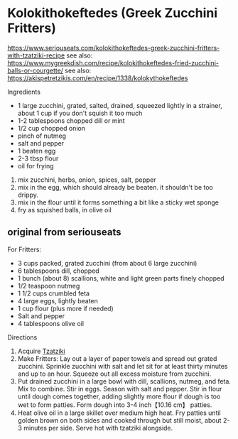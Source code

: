 # Kolokithokeftedes (Greek Zucchini Fritters)

https://www.seriouseats.com/kolokithokeftedes-greek-zucchini-fritters-with-tzatziki-recipe
see also: https://www.mygreekdish.com/recipe/kolokithokeftedes-fried-zucchini-balls-or-courgette/
see also: https://akispetretzikis.com/en/recipe/1338/kolokythokeftedes

Ingredients

* 1 large zucchini, grated, salted, drained, squeezed lightly in a strainer, about 1 cup if you don't squish it too much
* 1-2 tablespoons chopped dill or mint
* 1/2 cup chopped onion
* pinch of nutmeg
* salt and pepper
* 1 beaten egg
* 2-3 tbsp flour
* oil for frying

1. mix zucchini, herbs, onion, spices, salt, pepper
2. mix in the egg, which should already be beaten. it shouldn't be too drippy.
3. mix in the flour until it forms something a bit like a sticky wet sponge
4. fry as squished balls, in olive oil

## original from seriouseats

For Fritters:

* 3 cups packed, grated zucchini (from about 6 large zucchini)
* 6 tablespoons dill, chopped
* 1 bunch (about 8) scallions, white and light green parts finely chopped
* 1/2 teaspoon nutmeg
* 1 1/2 cups crumbled feta
* 4 large eggs, lightly beaten
* 1 cup flour (plus more if needed)
* Salt and pepper
* 4 tablespoons olive oil

Directions

1. Acquire [Tzatziki](tzatziki.md)
2. Make Fritters: Lay out a layer of paper towels and spread out grated zucchini. Sprinkle zucchini with salt and let
   sit for at least thirty minutes and up to an hour. Squeeze out all excess moisture from zucchini.
3. Put drained zucchini in a large bowl with dill, scallions, nutmeg, and feta. Mix to combine. Stir in eggs. Season
   with salt and pepper. Stir in flour until dough comes together, adding slightly more flour if dough is too wet to
   form patties. Form dough into 3-4 inch【10.16 cm】 patties.
5. Heat olive oil in a large skillet over medium high heat. Fry patties until golden brown on both sides and cooked
   through but still moist, about 2-3 minutes per side. Serve hot with tzatziki alongside.
